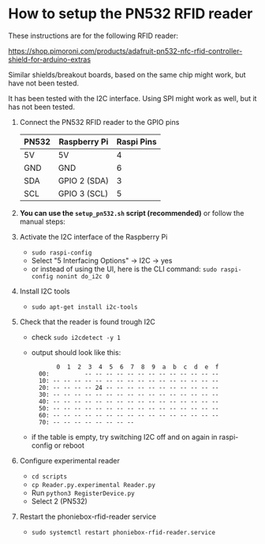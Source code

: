 # How to setup the PN532 RFID reader

These instructions are for the following RFID reader:

<https://shop.pimoroni.com/products/adafruit-pn532-nfc-rfid-controller-shield-for-arduino-extras>

Similar shields/breakout boards, based on the same chip might work, but have not been tested.  

It has been tested with the I2C interface. Using SPI might work as well, but it has not been tested.


1. Connect the PN532 RFID reader to the GPIO pins

    | PN532 | Raspberry Pi | Raspi Pins |
    | ----- | ------------ | ---------- |
    | 5V    | 5V           |     4      |
    | GND   | GND          |     6      |
    | SDA   | GPIO 2 (SDA) |     3      |
    | SCL   | GPIO 3 (SCL) |     5      |

2. **You can use the `setup_pn532.sh` script (recommended)** or follow the manual steps:

3. Activate the I2C interface of the Raspberry Pi
    - `sudo raspi-config`
    - Select "5 Interfacing Options" -> I2C -> yes
    - or instead of using the UI, here is the CLI command:
        `sudo raspi-config nonint do_i2c 0`

4. Install I2C tools
    - `sudo apt-get install i2c-tools`

5. Check that the reader is found trough I2C
    - check `sudo i2cdetect -y 1`
    - output should look like this:


                 0  1  2  3  4  5  6  7  8  9  a  b  c  d  e  f
            00:          -- -- -- -- -- -- -- -- -- -- -- -- -- 
            10: -- -- -- -- -- -- -- -- -- -- -- -- -- -- -- -- 
            20: -- -- -- -- 24 -- -- -- -- -- -- -- -- -- -- -- 
            30: -- -- -- -- -- -- -- -- -- -- -- -- -- -- -- -- 
            40: -- -- -- -- -- -- -- -- -- -- -- -- -- -- -- -- 
            50: -- -- -- -- -- -- -- -- -- -- -- -- -- -- -- -- 
            60: -- -- -- -- -- -- -- -- -- -- -- -- -- -- -- -- 
            70: -- -- -- -- -- -- -- -- 

    - if the table is empty, try switching I2C off and on again in raspi-config or reboot

6. Configure experimental reader
   - `cd scripts`
   - `cp Reader.py.experimental Reader.py`
   - Run `python3 RegisterDevice.py`
   - Select 2 (PN532)

7. Restart the phoniebox-rfid-reader service
   - `sudo systemctl restart phoniebox-rfid-reader.service`
